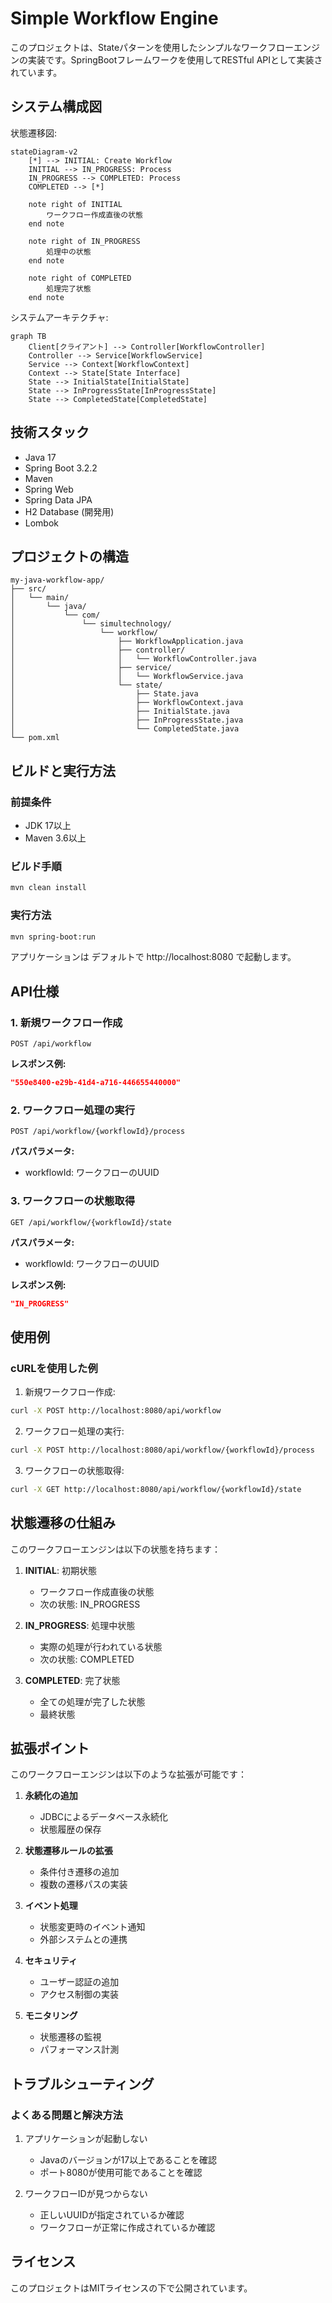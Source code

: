 # Simple Workflow Engine

このプロジェクトは、Stateパターンを使用したシンプルなワークフローエンジンの実装です。SpringBootフレームワークを使用してRESTful APIとして実装されています。

## システム構成図

状態遷移図:

```mermaid
stateDiagram-v2
    [*] --> INITIAL: Create Workflow
    INITIAL --> IN_PROGRESS: Process
    IN_PROGRESS --> COMPLETED: Process
    COMPLETED --> [*]
    
    note right of INITIAL
        ワークフロー作成直後の状態
    end note
    
    note right of IN_PROGRESS
        処理中の状態
    end note
    
    note right of COMPLETED
        処理完了状態
    end note
```

システムアーキテクチャ:

```mermaid
graph TB
    Client[クライアント] --> Controller[WorkflowController]
    Controller --> Service[WorkflowService]
    Service --> Context[WorkflowContext]
    Context --> State[State Interface]
    State --> InitialState[InitialState]
    State --> InProgressState[InProgressState]
    State --> CompletedState[CompletedState]
```

## 技術スタック

- Java 17
- Spring Boot 3.2.2
- Maven
- Spring Web
- Spring Data JPA
- H2 Database (開発用)
- Lombok

## プロジェクトの構造

```
my-java-workflow-app/
├── src/
│   └── main/
│       └── java/
│           └── com/
│               └── simultechnology/
│                   └── workflow/
│                       ├── WorkflowApplication.java
│                       ├── controller/
│                       │   └── WorkflowController.java
│                       ├── service/
│                       │   └── WorkflowService.java
│                       └── state/
│                           ├── State.java
│                           ├── WorkflowContext.java
│                           ├── InitialState.java
│                           ├── InProgressState.java
│                           └── CompletedState.java
└── pom.xml
```

## ビルドと実行方法

### 前提条件

- JDK 17以上
- Maven 3.6以上

### ビルド手順

```bash
mvn clean install
```

### 実行方法

```bash
mvn spring-boot:run
```

アプリケーションは デフォルトで http://localhost:8080 で起動します。

## API仕様

### 1. 新規ワークフロー作成

```
POST /api/workflow
```

**レスポンス例:**
```json
"550e8400-e29b-41d4-a716-446655440000"
```

### 2. ワークフロー処理の実行

```
POST /api/workflow/{workflowId}/process
```

**パスパラメータ:**
- workflowId: ワークフローのUUID

### 3. ワークフローの状態取得

```
GET /api/workflow/{workflowId}/state
```

**パスパラメータ:**
- workflowId: ワークフローのUUID

**レスポンス例:**
```json
"IN_PROGRESS"
```

## 使用例

### cURLを使用した例

1. 新規ワークフロー作成:
```bash
curl -X POST http://localhost:8080/api/workflow
```

2. ワークフロー処理の実行:
```bash
curl -X POST http://localhost:8080/api/workflow/{workflowId}/process
```

3. ワークフローの状態取得:
```bash
curl -X GET http://localhost:8080/api/workflow/{workflowId}/state
```

## 状態遷移の仕組み

このワークフローエンジンは以下の状態を持ちます：

1. **INITIAL**: 初期状態
   - ワークフロー作成直後の状態
   - 次の状態: IN_PROGRESS

2. **IN_PROGRESS**: 処理中状態
   - 実際の処理が行われている状態
   - 次の状態: COMPLETED

3. **COMPLETED**: 完了状態
   - 全ての処理が完了した状態
   - 最終状態

## 拡張ポイント

このワークフローエンジンは以下のような拡張が可能です：

1. **永続化の追加**
   - JDBCによるデータベース永続化
   - 状態履歴の保存

2. **状態遷移ルールの拡張**
   - 条件付き遷移の追加
   - 複数の遷移パスの実装

3. **イベント処理**
   - 状態変更時のイベント通知
   - 外部システムとの連携

4. **セキュリティ**
   - ユーザー認証の追加
   - アクセス制御の実装

5. **モニタリング**
   - 状態遷移の監視
   - パフォーマンス計測

## トラブルシューティング

### よくある問題と解決方法

1. アプリケーションが起動しない
   - Javaのバージョンが17以上であることを確認
   - ポート8080が使用可能であることを確認

2. ワークフローIDが見つからない
   - 正しいUUIDが指定されているか確認
   - ワークフローが正常に作成されているか確認

## ライセンス

このプロジェクトはMITライセンスの下で公開されています。
